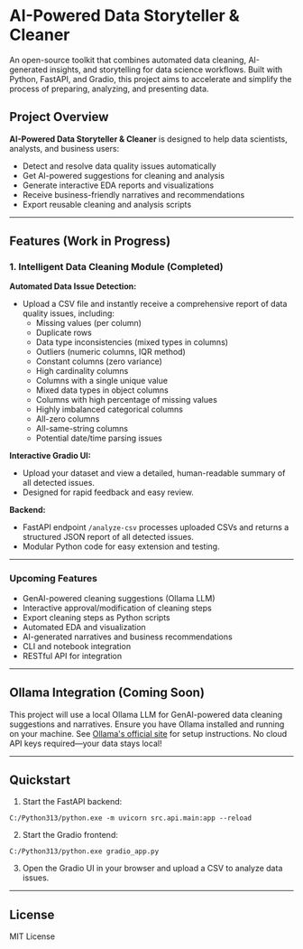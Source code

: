 # AI-Powered Data Storyteller & Cleaner

An open-source toolkit that combines automated data cleaning, AI-generated insights, and storytelling for data science workflows. Built with Python, FastAPI, and Gradio, this project aims to accelerate and simplify the process of preparing, analyzing, and presenting data.

## Project Overview

**AI-Powered Data Storyteller & Cleaner** is designed to help data scientists, analysts, and business users:
- Detect and resolve data quality issues automatically
- Get AI-powered suggestions for cleaning and analysis
- Generate interactive EDA reports and visualizations
- Receive business-friendly narratives and recommendations
- Export reusable cleaning and analysis scripts

---

## Features (Work in Progress)

### 1. Intelligent Data Cleaning Module (Completed)

**Automated Data Issue Detection:**
- Upload a CSV file and instantly receive a comprehensive report of data quality issues, including:
  - Missing values (per column)
  - Duplicate rows
  - Data type inconsistencies (mixed types in columns)
  - Outliers (numeric columns, IQR method)
  - Constant columns (zero variance)
  - High cardinality columns
  - Columns with a single unique value
  - Mixed data types in object columns
  - Columns with high percentage of missing values
  - Highly imbalanced categorical columns
  - All-zero columns
  - All-same-string columns
  - Potential date/time parsing issues

**Interactive Gradio UI:**
- Upload your dataset and view a detailed, human-readable summary of all detected issues.
- Designed for rapid feedback and easy review.

**Backend:**
- FastAPI endpoint `/analyze-csv` processes uploaded CSVs and returns a structured JSON report of all detected issues.
- Modular Python code for easy extension and testing.

---

### Upcoming Features
- GenAI-powered cleaning suggestions (Ollama LLM)
- Interactive approval/modification of cleaning steps
- Export cleaning steps as Python scripts
- Automated EDA and visualization
- AI-generated narratives and business recommendations
- CLI and notebook integration
- RESTful API for integration

---

## Ollama Integration (Coming Soon)

This project will use a local Ollama LLM for GenAI-powered data cleaning suggestions and narratives. Ensure you have Ollama installed and running on your machine. See [Ollama's official site](https://ollama.com/) for setup instructions. No cloud API keys required—your data stays local!

---

## Quickstart

1. Start the FastAPI backend:
  ```
  C:/Python313/python.exe -m uvicorn src.api.main:app --reload
  ```
2. Start the Gradio frontend:
  ```
  C:/Python313/python.exe gradio_app.py
  ```
3. Open the Gradio UI in your browser and upload a CSV to analyze data issues.

---

## License

MIT License
